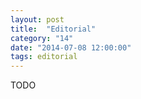 ```yaml
---
layout: post
title:  "Editorial"
category: "14"
date: "2014-07-08 12:00:00"
tags: editorial
---
```


TODO